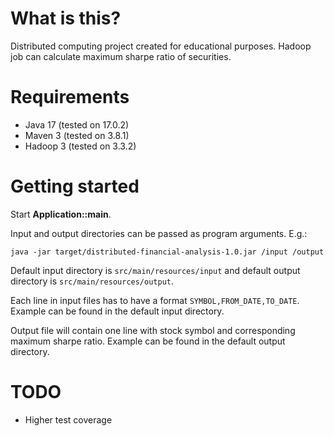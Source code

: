# What is this?
Distributed computing project created for educational purposes. Hadoop job can calculate maximum sharpe ratio of securities. 

# Requirements
* Java 17 (tested on 17.0.2)
* Maven 3 (tested on 3.8.1)
* Hadoop 3 (tested on 3.3.2)

# Getting started
Start **Application::main**.

Input and output directories can be passed as program arguments. E.g.:
```shell
java -jar target/distributed-financial-analysis-1.0.jar /input /output
```

Default input directory is `src/main/resources/input` and default output directory is `src/main/resources/output`.

Each line in input files has to have a format `SYMBOL,FROM_DATE,TO_DATE`. Example can be found in the default input directory.

Output file will contain one line with stock symbol and corresponding maximum sharpe ratio. Example can be found in the default output directory.

# TODO
* Higher test coverage